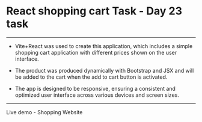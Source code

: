 # React shopping cart Task - Day 23 task
*****************************************
* Vite+React was used to create this application, which includes a simple shopping cart application with different prices shown on the user interface. 
 
* The product was produced dynamically with Bootstrap and JSX and will be added to the cart when the add to cart button is activated.
  
* The app is designed to be responsive, ensuring a consistent and optimized user interface across various devices and screen sizes.
  
*******************************************************
Live demo - Shopping Website